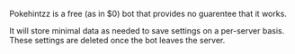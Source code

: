 Pokehintzz is a free (as in $0) bot that provides no guarentee that it works.

It will store minimal data as needed to save settings on a per-server basis. These settings are deleted once the bot leaves the server.
